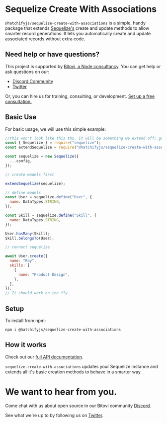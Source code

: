 # Sequelize Create With Associations

`@hatchifyjs/sequelize-create-with-associations` is a simple, handy package that extends [Sequelize's](https://sequelize.org/) create and update methods to allow smarter record generations. It lets you automatically create and update associated records without extra code.

## Need help or have questions?

This project is supported by [Bitovi, a Node consultancy](https://www.bitovi.com/services/backend/nodejs-consulting). You can get help or ask questions on our:

- [Discord Community](https://discord.gg/J7ejFsZnJ4)
- [Twitter](https://twitter.com/bitovi)

Or, you can hire us for training, consulting, or development. [Set up a free consultation.](https://www.bitovi.com/services/backend/nodejs-consulting)

## Basic Use

For basic usage, we will use this simple example:

```js
//this won't look like this tho, it will be something we extend off; gotta review
const { Sequelize } = require("sequelize");
const extendSequelize = require("@hatchifyjs/sequelize-create-with-associations");

const sequelize = new Sequelize({
  ...config,
});

// create models first

extendSequelize(sequelize);

// define models
const User = sequelize.define("User", {
  name: DataTypes.STRING,
});

const Skill = sequelize.define("Skill", {
  name: DataTypes.STRING,
});

User.hasMany(Skill);
Skill.belongsTo(User);

// connect sequelize

await User.create({
  name: "Roy",
  skills: [
    {
      name: "Product Design",
    },
  ],
});
// It should work on the fly.
```

## Setup

To install from npm:

```
npm i @hatchifyjs/sequelize-create-with-associations
```

## How it works

Check out our [full API documentation](docs/api.md).

`sequelize-create-with-associations` updates your Sequelize instance and extends all it's basic creation methods to behave in a smarter way.

# We want to hear from you.

Come chat with us about open source in our Bitovi community [Discord](https://discord.gg/J7ejFsZnJ4).

See what we're up to by following us on [Twitter](https://twitter.com/bitovi).
